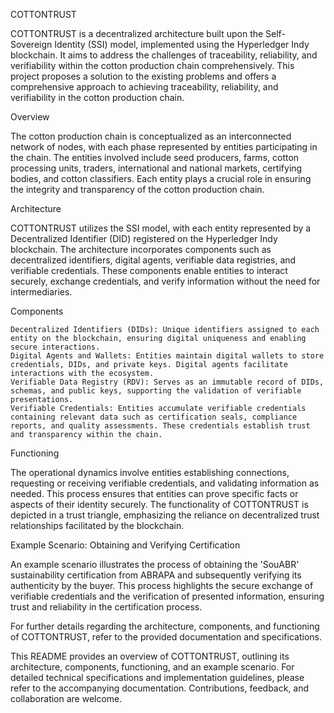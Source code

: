 COTTONTRUST

COTTONTRUST is a decentralized architecture built upon the Self-Sovereign Identity (SSI) model, implemented using the Hyperledger Indy blockchain. It aims to address the challenges of traceability, reliability, and verifiability within the cotton production chain comprehensively. This project proposes a solution to the existing problems and offers a comprehensive approach to achieving traceability, reliability, and verifiability in the cotton production chain.

Overview

The cotton production chain is conceptualized as an interconnected network of nodes, with each phase represented by entities participating in the chain. The entities involved include seed producers, farms, cotton processing units, traders, international and national markets, certifying bodies, and cotton classifiers. Each entity plays a crucial role in ensuring the integrity and transparency of the cotton production chain.

Architecture

COTTONTRUST utilizes the SSI model, with each entity represented by a Decentralized Identifier (DID) registered on the Hyperledger Indy blockchain. The architecture incorporates components such as decentralized identifiers, digital agents, verifiable data registries, and verifiable credentials. These components enable entities to interact securely, exchange credentials, and verify information without the need for intermediaries.

Components

    Decentralized Identifiers (DIDs): Unique identifiers assigned to each entity on the blockchain, ensuring digital uniqueness and enabling secure interactions.
    Digital Agents and Wallets: Entities maintain digital wallets to store credentials, DIDs, and private keys. Digital agents facilitate interactions with the ecosystem.
    Verifiable Data Registry (RDV): Serves as an immutable record of DIDs, schemas, and public keys, supporting the validation of verifiable presentations.
    Verifiable Credentials: Entities accumulate verifiable credentials containing relevant data such as certification seals, compliance reports, and quality assessments. These credentials establish trust and transparency within the chain.

Functioning

The operational dynamics involve entities establishing connections, requesting or receiving verifiable credentials, and validating information as needed. This process ensures that entities can prove specific facts or aspects of their identity securely. The functionality of COTTONTRUST is depicted in a trust triangle, emphasizing the reliance on decentralized trust relationships facilitated by the blockchain.

Example Scenario: Obtaining and Verifying Certification

An example scenario illustrates the process of obtaining the 'SouABR' sustainability certification from ABRAPA and subsequently verifying its authenticity by the buyer. This process highlights the secure exchange of verifiable credentials and the verification of presented information, ensuring trust and reliability in the certification process.

For further details regarding the architecture, components, and functioning of COTTONTRUST, refer to the provided documentation and specifications.

This README provides an overview of COTTONTRUST, outlining its architecture, components, functioning, and an example scenario. For detailed technical specifications and implementation guidelines, please refer to the accompanying documentation. Contributions, feedback, and collaboration are welcome.